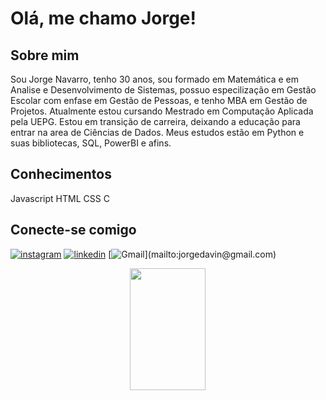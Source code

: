 # Olá, me chamo Jorge!

## Sobre mim
Sou Jorge Navarro, tenho 30 anos, sou formado em Matemática e em Analise e Desenvolvimento de Sistemas, possuo especilização em Gestão Escolar com enfase em Gestão de Pessoas, e tenho MBA em Gestão de Projetos.
Atualmente estou cursando Mestrado em Computação Aplicada pela UEPG.
Estou em transição de carreira, deixando a educação para entrar na area de Ciências de Dados.
Meus estudos estão em Python e suas bibliotecas, SQL, PowerBI e afins.

## Conhecimentos
Javascript
HTML
CSS
C

## Conecte-se comigo
[![instagram](https://img.shields.io/badge/instagram-000?style=for-the-badge&logo=instagram&logoColor=blue)](https://www.instagram.com/_navarro.jorge/)
[![linkedin](https://img.shields.io/badge/linkedin-0A66C2?style=for-the-badge&logo=linkedin&logoColor=white)](https://www.linkedin.com/in/jorge-davi-navarro-64151760/)
[![Gmail]("https://img.shields.io/badge/Gmail-000?style=for-the-badge&logo=gmail&logoColor=white")](mailto:jorgedavin@gmail.com)

<div align="center">
  <img width="49%" height="195px" src= "https://github-readme-stats.vercel.app/api/top-langs/?username=jorgetbg&layout=compact&theme=tokyonight"/>
</div>
